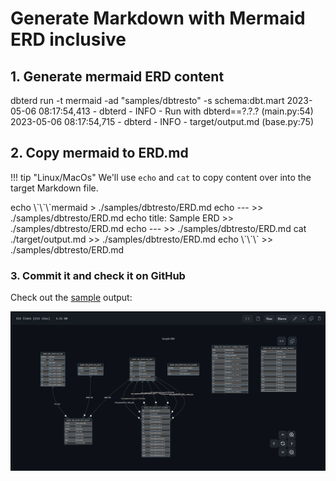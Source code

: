 # Generate Markdown with Mermaid ERD inclusive

## 1. Generate mermaid ERD content

<div class="termynal" data-ty-startDelay="600">
    <span data-ty="input" data-ty-prompt="$ ~/repo>">dbterd run -t mermaid -ad "samples/dbtresto" -s schema:dbt.mart</span>
    <span data-ty>2023-05-06 08:17:54,413 - dbterd - INFO - Run with dbterd==?.?.? (main.py:54)</span>
    <span data-ty>2023-05-06 08:17:54,715 - dbterd - INFO - target/output.md (base.py:75)</span>
</div>

## 2. Copy mermaid to ERD.md

!!! tip "Linux/MacOs"
    We'll use `echo` and `cat` to copy content over into the target Markdown file.

<div class="termynal" data-ty-startDelay="600">
    <span data-ty="input" data-ty-prompt="$ ~/repo>">echo \`\`\`mermaid          >  ./samples/dbtresto/ERD.md</span>
    <span data-ty="input" data-ty-prompt="$ ~/repo>">echo ---                    >> ./samples/dbtresto/ERD.md</span>
    <span data-ty="input" data-ty-prompt="$ ~/repo>">echo title: Sample ERD      >> ./samples/dbtresto/ERD.md</span>
    <span data-ty="input" data-ty-prompt="$ ~/repo>">echo ---                    >> ./samples/dbtresto/ERD.md</span>
    <span data-ty="input" data-ty-prompt="$ ~/repo>">cat ./target/output.md      >> ./samples/dbtresto/ERD.md</span>
    <span data-ty="input" data-ty-prompt="$ ~/repo>">echo \`\`\`                 >> ./samples/dbtresto/ERD.md</span>
    <span data-ty data-ty-prompt="$ ~/repo>"></span>
</div>

### 3. Commit it and check it on GitHub

Check out the [sample](https://github.com/datnguye/dbterd/blob/main/samples/dbtresto/ERD.md) output:

![erd](./../../../assets/images/sample-mermaid-ERD.png)
